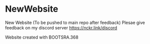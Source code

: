 # NewWebsite
New Website (To be pushed to main repo after feedback)
Plesae give feedback on my discord server https://nckr.link/discord

Website created with BOOTSRA.368
